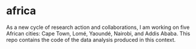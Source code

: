 # africa
As a new cycle of research action and collaborations, I am working on five African cities: Cape Town, Lomé, Yaoundé, Nairobi, and Addis Ababa.  This repo contains the code of the data analysis produced in this context.
